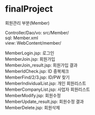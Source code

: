# finalProject
회원관리 부분(Member)

Controller/Dao/vo: src/Member/ <br/>
sql: Member.xml <br/>
view: WebContent/member/ <br/>

MemberLogin.jsp: 로그인 <br/>
MemberJoin.jsp: 회원가입 <br/>
MemberJoin_result.jsp: 회원가입 결과 <br/>
MemberIdCheck.jsp: ID 중복체크 <br/>
MemberFind/2/3.jsp: ID/PW 찾기 <br/>
MemberIndividualList.jsp: 개인 회원리스트 <br/>
MemberCompanyList.jsp: 사업자 회원리스트 <br/>
MemberModify.jsp: 회원수정 <br/>
MemberUpdate_result.jsp: 회원수정 결과 <br/>
MemberDelete.jsp: 회원삭제 <br/>

